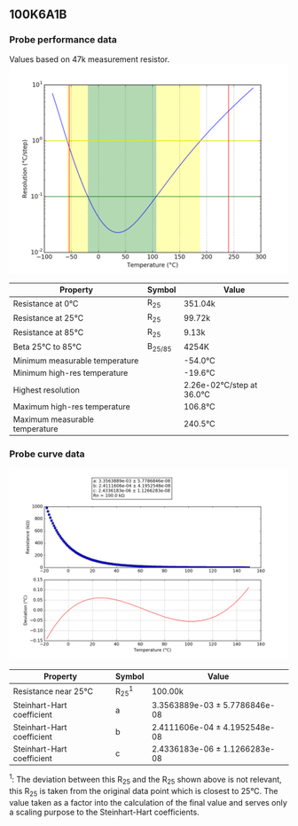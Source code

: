 
## 100K6A1B
### Probe performance data

Values based on 47k measurement resistor.
![Sensor performance chart](100K6A1B_resolution.png)

Property | Symbol | Value
-------- | -------- | --------
Resistance at 0°C | R<sub>25</sub> | 351.04k
Resistance at 25°C | R<sub>25</sub> | 99.72k
Resistance at 85°C | R<sub>25</sub> | 9.13k
Beta 25°C to 85°C | B<sub>25/85</sub>| 4254K
Minimum measurable temperature | | -54.0°C
Minimum high-res temperature | | -19.6°C
Highest resolution || 2.26e-02°C/step at 36.0°C
Maximum high-res temperature | | 106.8°C
Maximum measurable temperature | | 240.5°C

### Probe curve data
![Probe fit chart](100K6A1B_curve.png)

Property | Symbol | Value
-------- | -------- | --------
Resistance near 25°C | R<sub>25</sub><sup>1</sup> | 100.00k
Steinhart-Hart coefficient | a | 3.3563889e-03 ± 5.7786846e-08
Steinhart-Hart coefficient | b | 2.4111606e-04 ± 4.1952548e-08
Steinhart-Hart coefficient | c | 2.4336183e-06 ± 1.1266283e-08

<sup>1</sup>: The deviation between this R<sub>25</sub> and the R<sub>25</sub> shown above is not relevant, this R<sub>25</sub> is taken from the original data point which is closest to 25°C. The value taken as a factor into the calculation of the final value and serves only a scaling purpose to the Steinhart-Hart coefficients.
